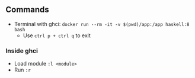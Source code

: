 ## Commands
* Terminal with ghci: `docker run --rm -it -v $(pwd)/app:/app haskell:8 bash`
  * Use `ctrl p + ctrl q` to exit

### Inside ghci
* Load module `:l <module>`
* Run `:r`